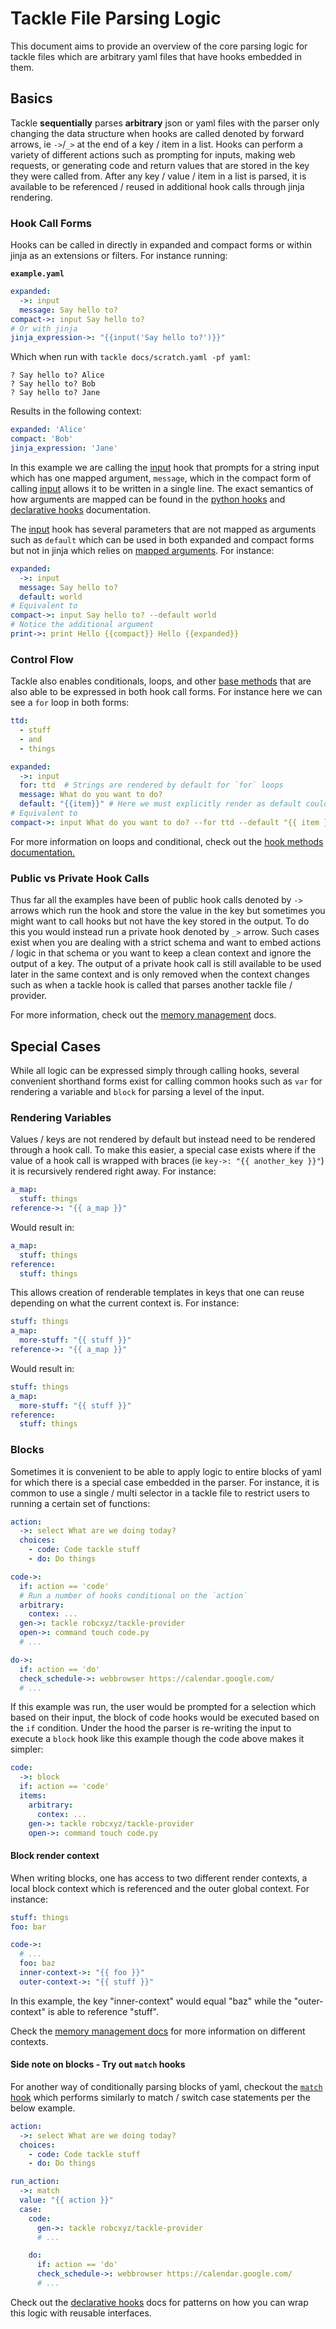 # Tackle File Parsing Logic

This document aims to provide an overview of the core parsing logic for tackle files which are arbitrary yaml files that have hooks embedded in them.

## Basics

Tackle **sequentially** parses **arbitrary** json or yaml files with the parser only changing the data structure when hooks are called denoted by forward arrows, ie `->`/`_>` at the end of a key / item in a list. Hooks can perform a variety of different actions such as prompting for inputs, making web requests, or generating code and return values that are stored in the key they were called from. After any key / value / item in a list is parsed, it is available to be referenced / reused in additional hook calls through jinja rendering.

### Hook Call Forms

Hooks can be called in directly in expanded and compact forms or within jinja as an extensions or filters. For instance running:

**`example.yaml`**
```yaml
expanded:
  ->: input
  message: Say hello to?
compact->: input Say hello to?
# Or with jinja
jinja_expression->: "{{input('Say hello to?')}}"
```

Which when run with `tackle docs/scratch.yaml -pf yaml`:

```text
? Say hello to? Alice
? Say hello to? Bob
? Say hello to? Jane
```

Results in the following context:

```yaml
expanded: 'Alice'
compact: 'Bob'
jinja_expression: 'Jane'
```

In this example we are calling the [input](providers/Prompts/input.md) hook that prompts for a string input which has one mapped argument, `message`, which in the compact form of calling [input](providers/Prompts/input.md) allows it to be written in a single line. The exact semantics of how arguments are mapped can be found in the [python hooks](python-hooks.md) and [declarative hooks](declarative-hooks.md) documentation.

The [input](providers/Prompts/input.md) hook has several parameters that are not mapped as arguments such as `default` which can be used in both expanded and compact forms but not in jinja which relies on [mapped arguments](python-hooks.md#arguments-with-list-and-dict-types). For instance:

```yaml
expanded:
  ->: input
  message: Say hello to?
  default: world
# Equivalent to
compact->: input Say hello to? --default world
# Notice the additional argument
print->: print Hello {{compact}} Hello {{expanded}}
```

### Control Flow

Tackle also enables conditionals, loops, and other [base methods](hook-methods.md) that are also able to be expressed in both hook call forms.  For instance here we can see a `for` loop in both forms:

```yaml
ttd:
  - stuff
  - and
  - things

expanded:
  ->: input
  for: ttd  # Strings are rendered by default for `for` loops
  message: What do you want to do?
  default: "{{item}}" # Here we must explicitly render as default could be a str
# Equivalent to
compact->: input What do you want to do? --for ttd --default "{{ item }}"
```

For more information on loops and conditional, check out the [hook methods documentation.](hook-methods.md)

### Public vs Private Hook Calls

Thus far all the examples have been of public hook calls denoted by `->` arrows which run the hook and store the value in the key but sometimes you might want to call hooks but not have the key stored in the output. To do this you would instead run a private hook denoted by `_>` arrow.  Such cases exist when you are dealing with a strict schema and want to embed actions / logic in that schema or you want to keep a clean context and ignore the output of a key. The output of a private hook call is still available to be used later in the same context and is only removed when the context changes such as when a tackle hook is called that parses another tackle file / provider.

For more information, check out the [memory management](memory-management.md) docs.

## Special Cases

While all logic can be expressed simply through calling hooks, several convenient shorthand forms exist for calling common hooks such as `var` for rendering a variable and `block` for parsing a level of the input.  

### Rendering Variables

Values / keys are not rendered by default but instead need to be rendered through a hook call. To make this easier, a special case exists where if the value of a hook call is wrapped with braces (ie `key->: "{{ another_key }}"`) it is recursively rendered right away. For instance:

```yaml
a_map:
  stuff: things
reference->: "{{ a_map }}"
```

Would result in:

```yaml
a_map:
  stuff: things
reference:
  stuff: things
```

This allows creation of renderable templates in keys that one can reuse depending on what the current context is.  For instance:

```yaml
stuff: things
a_map:
  more-stuff: "{{ stuff }}"
reference->: "{{ a_map }}"
```

Would result in:

```yaml
stuff: things
a_map:
  more-stuff: "{{ stuff }}"
reference:
  stuff: things
```

### Blocks

Sometimes it is convenient to be able to apply logic to entire blocks of yaml for which there is a special case embedded in the parser. For instance, it is common to use a single / multi selector in a tackle file to restrict users to running a certain set of functions:

```yaml
action:
  ->: select What are we doing today?
  choices:
    - code: Code tackle stuff
    - do: Do things

code->:
  if: action == 'code'
  # Run a number of hooks conditional on the `action`
  arbitrary:
    contex: ...
  gen->: tackle robcxyz/tackle-provider
  open->: command touch code.py
  # ...

do->:
  if: action == 'do'
  check_schedule->: webbrowser https://calendar.google.com/
  # ...
```

If this example was run, the user would be prompted for a selection which based on their input, the block of code hooks would be executed based on the `if` condition.  Under the hood the parser is re-writing the input to execute a `block` hook like this example though the code above makes it simpler:

```yaml
code:
  ->: block
  if: action == 'code'
  items:
    arbitrary:
      contex: ...
    gen->: tackle robcxyz/tackle-provider
    open->: command touch code.py
```

#### Block render context

When writing blocks, one has access to two different render contexts, a local block context which is referenced and the outer global context.  For instance:

```yaml
stuff: things
foo: bar

code->:
  # ...
  foo: baz
  inner-context->: "{{ foo }}"
  outer-context->: "{{ stuff }}"
```

In this example, the key "inner-context" would equal "baz" while the "outer-context" is able to reference "stuff".

Check the [memory management docs](memory-management.md) for more information on different contexts.

#### Side note on blocks - Try out `match` hooks

For another way of conditionally parsing blocks of yaml, checkout the [`match` hook]() which performs similarly to match / switch case statements per the below example.

```yaml
action:
  ->: select What are we doing today?
  choices:
    - code: Code tackle stuff
    - do: Do things

run_action:
  ->: match
  value: "{{ action }}"
  case:  
    code:
      gen->: tackle robcxyz/tackle-provider
      # ...

    do:
      if: action == 'do'
      check_schedule->: webbrowser https://calendar.google.com/
      # ...
```

Check out the [declarative hooks](declarative-hooks.md) docs for patterns on how you can wrap this logic with reusable interfaces.

